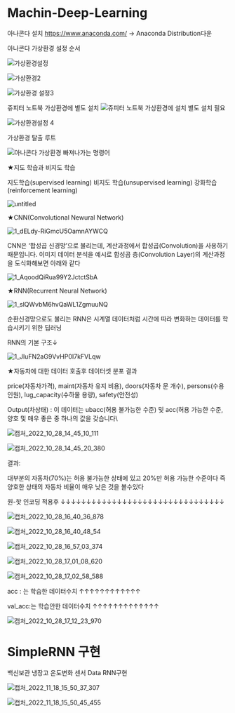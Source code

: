 # Machin-Deep-Learning
아나콘다 설치 
https://www.anaconda.com/ -> Anaconda Distribution다운

아나콘다 가상환경 설정 순서

![가상환경설정](https://user-images.githubusercontent.com/110071838/198503070-e1553967-d30f-4c67-9204-c388d1144d11.png)


![가상환경2](https://user-images.githubusercontent.com/110071838/198502955-e7b9da53-37ec-4609-897b-b8e04c9f93f0.png)


![가상환경 설정3](https://user-images.githubusercontent.com/110071838/198502964-2c96e91f-95d1-410a-9863-87ef025797d7.png)

쥬피터 노트북 가상환경에 별도 설치
![쥬피터 노트북 가상환경에 설치 별도 설치 필요](https://user-images.githubusercontent.com/110071838/198502982-8e092512-48e9-4001-aa65-c1cabd7eaa3f.png)


![가상환경설정 4](https://user-images.githubusercontent.com/110071838/198503790-7440282f-7788-4231-817d-2dcdea1d6a4f.png)





가상환경 탈출 루트

![아나콘다 가상환경 빠져나가는 명령어](https://user-images.githubusercontent.com/110071838/198503812-cb81857b-e5af-448a-b6c3-41845d2877bb.png)







★지도 학습과 비지도 학습





지도학습(supervised learning)   비지도 학습(unsupervised learning)   강화학습(reinforcement learning)
    


![untitled](https://user-images.githubusercontent.com/110071838/198443765-314b5e8d-6f84-407b-8188-13053c5bb470.png)



★CNN(Convolutional Newural Network)


![1_dELdy-RiGmcU5OamnAYWCQ](https://user-images.githubusercontent.com/110071838/198449542-db28b4f8-d2e0-4e3b-af08-5fa67b611c9b.png)


CNN은 ‘합성곱 신경망’으로 불리는데, 계산과정에서 합성곱(Convolution)을 사용하기 때문입니다. 이미지 데이터 분석을 예시로 합성곱 층(Convolution Layer)의 계산과정을 도식화해보면 아래와 같다

![1_AqoodQiRua99Y2JctctSbA](https://user-images.githubusercontent.com/110071838/198456148-1764b695-c6a7-4445-885d-dbb4c5fff0c7.png)



★RNN(Recurrent Neural Network)

![1_slQWvbM6hvQaWL1ZgmuuNQ](https://user-images.githubusercontent.com/110071838/198456973-9e040dbb-7293-42f6-9024-7d93306b4d3e.png)


순환신경망으로도 불리는 RNN은 시계열 데이터처럼 시간에 따라 변화하는 데이터를 학습시키기 위한 딥러닝

RNN의 기본 구조↓

![1_JluFN2aG9VvHP0I7kFVLqw](https://user-images.githubusercontent.com/110071838/198457348-de4fd0cc-621b-484a-a851-f34a4bdbc0c7.png)





★자동차에 대한 데이터 호출후 데이터셋 분포 결과

price(자동차가격), maint(자동차 유지 비용), doors(자동차 문 개수), persons(수용인원), lug_capacity(수하물 용량), safety(안전성)



Output(차상태) : 이 데이터는 ubacc(허용 불가능한 수준) 및 acc(허용 가능한 수준, 양호 및 매우 좋은 중 하나의 값을 갖습니다\


![캡처_2022_10_28_14_45_10_111](https://user-images.githubusercontent.com/110071838/198512260-72830c2b-62f1-44f6-bdce-39ebfc75c717.png)

![캡처_2022_10_28_14_45_20_380](https://user-images.githubusercontent.com/110071838/198512269-855c031c-3dd3-4928-bc0b-bfc21fb56cef.png)

결과:

대부분의 자동차(70%)는 허용 불가능한 상태에 있고 20%만 허용 가능한 수준이다
즉 양호한 상태의 자동차 비율이 매우 낮은 것을 볼수있다


원-핫 인코딩 적용후 ↓↓↓↓↓↓↓↓↓↓↓↓↓↓↓↓↓↓↓↓↓↓↓↓↓↓↓↓↓↓↓↓

![캡처_2022_10_28_16_40_36_878](https://user-images.githubusercontent.com/110071838/198531870-534d3af0-412e-4b07-863a-d97cd424e86d.png)


![캡처_2022_10_28_16_40_48_54](https://user-images.githubusercontent.com/110071838/198531887-5d3804bc-877e-4238-ae82-299c5975adf2.png)


![캡처_2022_10_28_16_57_03_374](https://user-images.githubusercontent.com/110071838/198535162-febf4d00-1684-4547-a74e-e36d2fcaed8e.png)

![캡처_2022_10_28_17_01_08_620](https://user-images.githubusercontent.com/110071838/198536105-d45269c3-beb5-4e06-9d01-eb634e23d8cc.png)

![캡처_2022_10_28_17_02_58_588](https://user-images.githubusercontent.com/110071838/198536386-4acd9497-b563-4436-bb41-573bab6639dc.png)

acc : 는 학습한 데이터수치 ↑↑↑↑↑↑↑↑↑↑↑↑

val_acc:는 학습안한 데이터수치 ↑↑↑↑↑↑↑↑↑↑↑↑↑



![캡처_2022_10_28_17_12_23_970](https://user-images.githubusercontent.com/110071838/198538381-98e96737-fe36-48cf-9a9c-aad83b3e9060.png)












# SimpleRNN 구현

백신보관 냉장고 온도변화 센서 Data RNN구현

![캡처_2022_11_18_15_50_37_307](https://user-images.githubusercontent.com/110071838/202640028-826df941-1603-487d-8eb7-50504b7bef61.png)



![캡처_2022_11_18_15_50_45_455](https://user-images.githubusercontent.com/110071838/202640117-71a394ec-3851-4015-ab29-934ede87dcdf.png)
